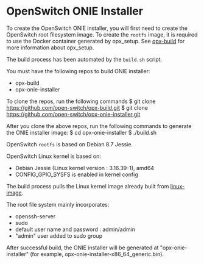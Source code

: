 OpenSwitch ONIE Installer
=========================

To create the OpenSwitch ONIE installer, you will first need to create the OpenSwitch root filesystem image. To create the `rootfs` image, it is required to use the Docker container generated by opx_setup. See [opx-build](https://github.com/open-switch/opx-build) for more information about opx_setup.

The build process has been automated by the `build.sh` script.

You must have the following repos to build ONIE installer:
- opx-build
- opx-onie-installer

To clone the repos, run the following commands
    $ git clone https://github.com/open-switch/opx-build.git
    $ git clone https://github.com/open-switch/opx-onie-installer.git

After you clone the above repos, run the following commands to generate the ONIE installer image:
    $ cd opx-onie-installer
    $ ./build.sh

OpenSwitch `rootfs` is based on Debian 8.7 Jessie.

OpenSwitch Linux kernel is based on:
- Debian Jessie (Linux kernel version : 3.16.39-1), amd64
- CONFIG_GPIO_SYSFS is enabled in kernel config

The build process pulls the Linux kernel image already built from
[linux-image](https://dell-networking.bintray.com/opx-apt/pool/jessie/linux-image/).

The root file system mainly incorporates:
- openssh-server
- sudo
- default user name and password : admin/admin
- "admin" user added to sudo group

After successful build, the ONIE installer will be generated at "opx-onie-installer"
(for example, opx-onie-installer-x86_64_generic.bin).
